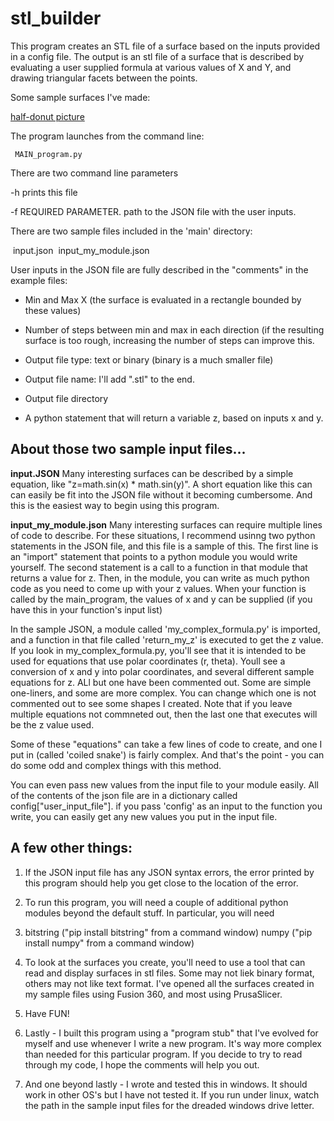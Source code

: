 # stl_builder

This program creates an STL file of a surface based on the inputs provided in a config file. The output is an stl file of a surface that is described by evaluating a user supplied formula at various values of X and Y, and drawing triangular facets between the points.

Some sample surfaces I've made:

[half-donut picture](https://github.com/mikeabuilder/stl_maker/blob/master/Pictures/half-donut.jpg)





The program launches from the command line:

     MAIN_program.py

There are two  command line parameters

-h    prints this file

-f <inputfile>   REQUIRED PARAMETER. path to  the JSON file with the user  inputs.



 There are two sample files included in the 'main' directory:

​                 input.json 
​                 input_my_module.json

User inputs  in the JSON file are fully described in the "comments" in the example files:
  - Min and Max X (the surface is evaluated in a rectangle bounded by these values)

  - Number of steps between min and max in each direction (if the resulting surface is too rough, increasing the number of steps can improve this.

  - Output file type: text or binary (binary is a much smaller file)

  - Output file name: I'll add ".stl" to the end.

  - Output file directory

  - A python statement that will return a variable z, based on inputs x and y.

    

## About those two sample input files...


**input.JSON**
   Many interesting surfaces can be described by a simple equation, like "z=math.sin(x) * math.sin(y)".  A short equation like this can can easily be fit into the JSON file without it becoming cumbersome. And this is the easiest way to begin using this program.

**input_my_module.json**
Many interesting surfaces can require multiple lines of code to describe. For these situations, I recommend usinng two python statements in the JSON file, and this file is a sample of this.  The first line is an "import"  statement that points to a python module you would write yourself.  The  second statement is a call to a function in that module that returns a value  for z. Then, in the module, you can write as much python code as you need  to  come up with your z values. When your function is called by the  main_program, the values of x and y can be supplied (if you have this in    your function's input list)

 In the sample JSON, a module called 'my_complex_formula.py' is imported,    and a function in that file called 'return_my_z' is executed to get the z    value. If you look in my_complex_formula.py, you'll see that it is intended    to be used for equations that use polar coordinates (r, theta). Youll see a    conversion of x and y into polar coordinates, and several different    sample equations for z. ALl but one have been commented out.  Some are    simple one-liners, and some are more complex. You can change which one is    not commented out to see some shapes I created.  Note that if you leave    multiple equations not commneted out, then the last one that executes will    be the z value used. 

   Some of these "equations" can take a few lines of code to create, and one I    put in (called 'coiled snake') is fairly complex. And that's the point -    you can do some odd and complex things with this method.

   You can even pass new values from the input file to your module easily. All    of the contents of the json file are in a dictionary called    config["user_input_file"]. if you pass 'config' as an input to the function    you write, you can easily get any new values you put in the input file. 

## A few other things:

1. If the JSON input file has any JSON syntax errors, the error printed by this program should help you get close to the location of the error.
2. To run this program, you will need a couple of additional python modules beyond the default stuff. In particular, you will need

3. bitstring  ("pip install bitstring" from a command window)
   numpy ("pip install numpy" from a command window)
4. To look at the surfaces you create, you'll need to use a tool that can read and display surfaces in stl files. Some may not liek binary format, others may not like text format. I've opened all the surfaces created in my sample files using Fusion 360, and most using PrusaSlicer. 
5. Have FUN!
6. Lastly - I built this program using a "program stub" that I've evolved for myself and use whenever I write a new program. It's way more complex than   needed for this particular program. If you decide to try to read through my   code, I hope the comments will help you out.  
7. And one beyond lastly - I wrote and tested this in windows. It should work in other OS's but I have not tested it. If you run under linux, watch the path in the sample input files for the dreaded windows drive letter. 